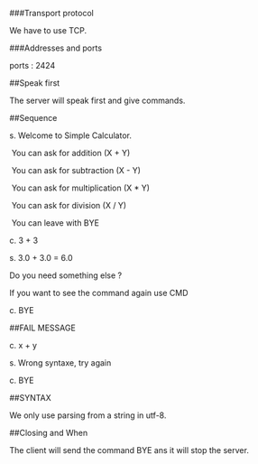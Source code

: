 ###Transport protocol

We have to use TCP.

###Addresses and ports

ports : 2424

##Speak first

The server will speak first and give commands.

##Sequence

s. Welcome to Simple Calculator.

​	You can ask for addition (X + Y)

​	You can ask for subtraction (X - Y)

​	You can ask for multiplication (X * Y)

​	You can ask for division (X / Y)

​	You can leave with BYE

c. 3 + 3

s. 3.0 + 3.0 = 6.0

Do you need something else ? 

If you want to see the command again use CMD

c. BYE 

##FAIL MESSAGE

c. x + y 

s. Wrong syntaxe, try again

c. BYE 

##SYNTAX

We only use parsing from a string in utf-8.

##Closing and When

The client will send the command BYE ans it will stop the server.
